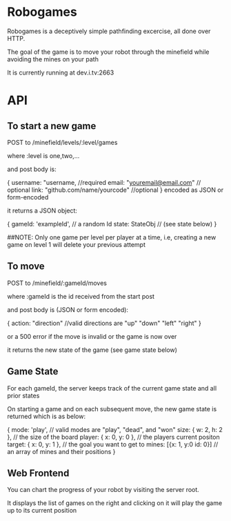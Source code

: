Robogames
=========


Robogames is a deceptively simple pathfinding excercise, all done over HTTP.

The goal of the game is to move your robot through the minefield while avoiding the mines on your path

It is currently running at dev.i.tv:2663

API
========

To start a new game
---------

POST to /minefield/levels/:level/games

where :level is one,two,...

and post body is:

{ username: "username, //required
  email: "youremail@email.com" // optional
  link: "github.com/name/yourcode" //optional
}
encoded as JSON or form-encoded

it returns a JSON object:

{ gameId: 'exampleId', // a random Id
  state: StateObj // (see state below)
}

##NOTE: Only one game per level per player at a time, i.e, creating a new game on level 1 will delete your previous attempt

To move
--------
POST to /minefield/:gameId/moves

where :gameId is the id received from the start post

and post body is (JSON or form encoded):

{ action: "direction" //valid directions are "up" "down" "left" "right"
}

or a 500 error if the move is invalid or the game is now over

it returns the new state of the game (see game state below)

Game State
----------

For each gameId, the server keeps track of the current game state and all prior states

On starting a game and on each subsequent move, the new game state is returned which is as below:

{ mode: 'play', // valid modes are "play", "dead", and "won"
  size: { w: 2, h: 2 }, // the size of the board
  player: { x: 0, y: 0 }, // the players current positon
  target: { x: 0, y: 1 }, // the goal you want to get to
  mines: [{x: 1, y:0  id: 0}] // an array of mines and their positions
}


Web Frontend
--------------
You can chart the progress of your robot by visiting the server root.

It displays the list of games on the right and clicking on it will play the game
up to its current position

